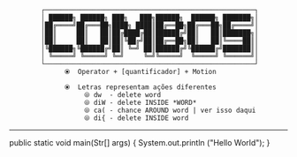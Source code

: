             ┌─────────────────────────────────────────────────────┐
            │ ██████╗ ██████╗ ███╗   ███╗██████╗  ██████╗ ███████╗│
            │██╔════╝██╔═══██╗████╗ ████║██╔══██╗██╔═══██╗██╔════╝│
            │██║     ██║   ██║██╔████╔██║██████╔╝██║   ██║███████╗│
            │██║     ██║   ██║██║╚██╔╝██║██╔══██╗██║   ██║╚════██║│
            │╚██████╗╚██████╔╝██║ ╚═╝ ██║██████╔╝╚██████╔╝███████║│
            │ ╚═════╝ ╚═════╝ ╚═╝     ╚═╝╚═════╝  ╚═════╝ ╚══════╝│
            └─────────────────────────────────────────────────────┘
                  ⦿  Operator + [quantificador] + Motion 

                  ⦿  Letras representam ações diferentes 
                       ⦾ dw  - delete word 
                       ⦾ diW - delete INSIDE *WORD*
                       ⦾ ca( - chance AROUND word | ver isso daqui
                       ⦾ di{ - delete INSIDE word
----------------------------------------------------------------------------------
public static void main(Str[] args) {
  System.out.println ("Hello World");
}                                   
